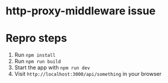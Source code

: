 # http-proxy-middleware issue

# Repro steps
1. Run `npm install`
2. Run `npm run build`
3. Start the app with `npm run dev`
4. Visit `http://localhost:3000/api/something` in your browser